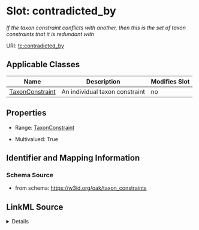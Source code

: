 

# Slot: contradicted_by


_If the taxon constraint conflicts with another,  then this is the set of taxon constraints that it is redundant with_



URI: [tc:contradicted_by](https://w3id.org/linkml/taxon_constraints/contradicted_by)



<!-- no inheritance hierarchy -->





## Applicable Classes

| Name | Description | Modifies Slot |
| --- | --- | --- |
| [TaxonConstraint](TaxonConstraint.md) | An individual taxon constraint |  no  |







## Properties

* Range: [TaxonConstraint](TaxonConstraint.md)

* Multivalued: True





## Identifier and Mapping Information







### Schema Source


* from schema: https://w3id.org/oak/taxon_constraints




## LinkML Source

<details>
```yaml
name: contradicted_by
description: If the taxon constraint conflicts with another,  then this is the set
  of taxon constraints that it is redundant with
from_schema: https://w3id.org/oak/taxon_constraints
rank: 1000
multivalued: true
alias: contradicted_by
owner: TaxonConstraint
domain_of:
- TaxonConstraint
range: TaxonConstraint

```
</details>